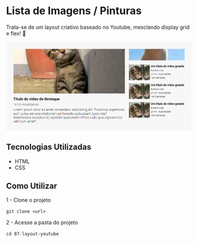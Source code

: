 # Lista de Imagens / Pinturas
Trata-se de um layout criativo baseado no Youtube, mesclando display grid e flex! 🚀

[<img src="./design/desktop.png" alt="design do app no desktop">](https://google.com)

## Tecnologias Utilizadas
- HTML
- CSS

## Como Utilizar

1 - Clone o projeto
```
git clone <url>
```

2 - Acesse a pasta do projeto

```
cd 07-layout-youtube
```
